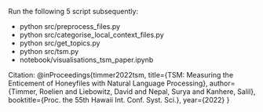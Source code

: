 Run the following 5 script subsequently:
* python src/preprocess_files.py
* python src/categorise_local_context_files.py
* python src/get_topics.py
* python src/tsm.py
* notebook/visualisations_tsm_paper.ipynb

Citation:
@inProceedings{timmer2022tsm,
  title={TSM: Measuring the Enticement of Honeyfiles with Natural Language Processing},
  author={Timmer, Roelien and Liebowitz, David and Nepal, Surya and Kanhere, Salil},
  booktitle={Proc. the 55th Hawaii Int. Conf. Syst. Sci.},
  year={2022}
}